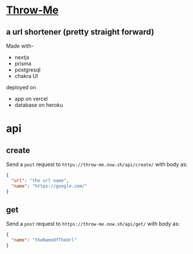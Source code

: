 # [Throw-Me](https://throw-me.now.sh/)
## a url shortener (pretty straight forward)

Made with-
- nextjs
- prisma
- postgresql
- chakra UI

deployed on
- app on vercel
- database on heroku

# api
## create
Send a `post` request to `https://throw-me.now.sh/api/create/`
with body as:
``` json
{
  "url": "the url name",
  "name": "https://google.com/"
}
```



## get
Send a `post` request to `https://throw-me.now.sh/api/get/`
with body as:
``` json
{
  "name": "theNameOfTheUrl"
}
```
